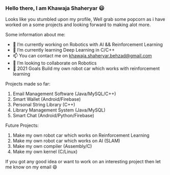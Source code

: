 ### Hello there, I am Khawaja Shaheryar 😃

Looks like you stumbled upon my profile, Well grab some popcorn as i have worked on a some projects and looking forward to making alot more.

Some information about me:

- 🔭 I’m currently working on Robotics with AI && Reinforcement Learning
- 🌱 I’m currently learning Deep Learning in C/C++
- 📫 You can contact me on [khawaja.shaheryar.behzad@gmail.com](url)
- 👯 I’m looking to collaborate on Robotics
- 🥅 2021 Goals Build my own robot car which works with reinforcement learning

Projects made so far:
1) Email Management Software (Java/MySQL/C++)
2) Smart Wallet (Android/Firebase)
3) Personal String Library (C++)
4) Library Management System (Java/MySQL)
5) Smart Chat (Android/Python/Firebase)

Future Projects:
1) Make my own robot car which works on Reinforcement Learning
2) Make my own robot car which works on AI (SLAM)
3) Make my own compiler (Assembly/C)
4) Make my own kernel (C/Linux)

If you got any good idea or want to work on an interesting project then let me know on my email 😄
